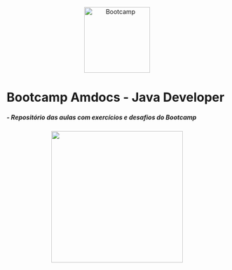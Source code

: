  
<p align="center">
  <img src="https://user-images.githubusercontent.com/66091904/145580365-18c7611c-5214-4bbe-9048-6fc4b661c6b1.jpg" width="150" title="Bootcamp" >
 </p> 
<h1>Bootcamp Amdocs -  Java Developer</h1>
 
 


<h5> - Repositório das aulas com exercícios e desafios do Bootcamp</h5>
<p align="Center">
  <img src="https://github.com/ws-pereira/bootcamp-amdocs-java-desafio-github/blob/main/Estudo_Gif_Animado.gif" width="300" >
 </p>



